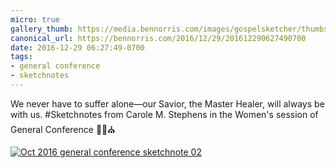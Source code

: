 ```yaml
---
micro: true
gallery_thumb: https://media.bennorris.com/images/gospelsketcher/thumbs/oct-16-0-stephens.jpg
canonical_url: https://bennorris.com/2016/12/29/201612290627490700
date: 2016-12-29 06:27:49-0700
tags:
- general conference
- sketchnotes
---
```


We never have to suffer alone—our Savior, the Master Healer, will always be with us.
#Sketchnotes from Carole M. Stephens in the Women's session of General Conference ✍🏼⛪️

[![Oct 2016 general conference sketchnote 02](https://media.bennorris.com/images/gospelsketcher/general-conference/oct-2016/oct-16-0-stephens.jpg)](https://media.bennorris.com/images/gospelsketcher/general-conference/oct-2016/oct-16-0-stephens.jpg)
